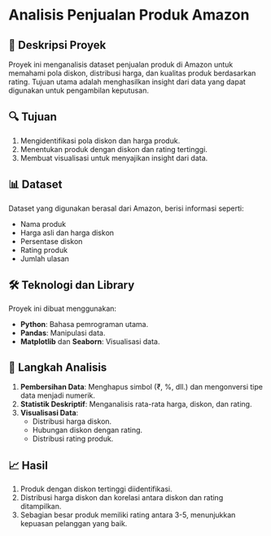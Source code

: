 # Analisis Penjualan Produk Amazon

## 📄 Deskripsi Proyek
Proyek ini menganalisis dataset penjualan produk di Amazon untuk memahami pola diskon, distribusi harga, dan kualitas produk berdasarkan rating. Tujuan utama adalah menghasilkan insight dari data yang dapat digunakan untuk pengambilan keputusan.

## 🔍 Tujuan
1. Mengidentifikasi pola diskon dan harga produk.
2. Menentukan produk dengan diskon dan rating tertinggi.
3. Membuat visualisasi untuk menyajikan insight dari data.

## 📊 Dataset
Dataset yang digunakan berasal dari Amazon, berisi informasi seperti:
- Nama produk
- Harga asli dan harga diskon
- Persentase diskon
- Rating produk
- Jumlah ulasan

## 🛠️ Teknologi dan Library
Proyek ini dibuat menggunakan:
- **Python**: Bahasa pemrograman utama.
- **Pandas**: Manipulasi data.
- **Matplotlib** dan **Seaborn**: Visualisasi data.

## 🚀 Langkah Analisis
1. **Pembersihan Data**: Menghapus simbol (₹, %, dll.) dan mengonversi tipe data menjadi numerik.
2. **Statistik Deskriptif**: Menganalisis rata-rata harga, diskon, dan rating.
3. **Visualisasi Data**:
   - Distribusi harga diskon.
   - Hubungan diskon dengan rating.
   - Distribusi rating produk.

## 📈 Hasil
1. Produk dengan diskon tertinggi diidentifikasi.
2. Distribusi harga diskon dan korelasi antara diskon dan rating ditampilkan.
3. Sebagian besar produk memiliki rating antara 3-5, menunjukkan kepuasan pelanggan yang baik.
